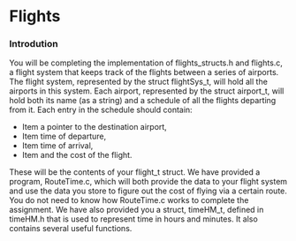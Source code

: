 # Flights

<h3> Introdution </h3>

You will be completing the implementation of flights_structs.h and flights.c, a flight system that keeps track of the flights between a series of airports. The flight system, represented by the struct flightSys_t, will hold all the airports in this system. Each airport, represented by the struct airport_t, will hold both its name (as a string) and a schedule of all the flights departing from it. Each entry in the schedule should contain:

- Item a pointer to the destination airport,
- Item time of departure,
- Item time of arrival,
- Item and the cost of the flight.

These will be the contents of your flight_t struct. We have provided a program, RouteTime.c, which will both provide the data to your flight system and use the data you store to figure out the cost of flying via a certain route. You do not need to know how RouteTime.c works to complete the assignment. We have also provided you a struct, timeHM_t, defined in timeHM.h that is used to represent time in hours and minutes. It also contains several useful functions.
